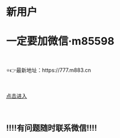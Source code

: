 # 新用户
# 一定要加微信·m85598 

<p>&nbsp;</p>
⭐️👉最新地址：https://777.m883.cn
<p>&nbsp;</p>
<p><a href="https://777.m883.cn">点击进入</a></p>
<p>&nbsp;</p>

## ‼️‼️有问题随时联系微信‼️‼️ 
